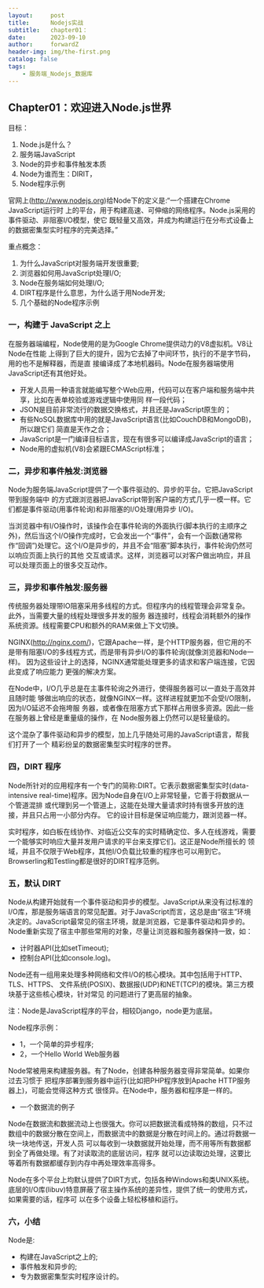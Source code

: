 ```yaml
---
layout:     post
title:      Nodejs实战
subtitle:   chapter01：
date:       2023-09-10
author:     forwardZ
header-img: img/the-first.png
catalog: false
tags:
    - 服务端_Nodejs_数据库
---
```




## Chapter01：欢迎进入Node.js世界

目标：

1. Node.js是什么？
2. 服务端JavaScript
3. Node的异步和事件触发本质
4. Node为谁而生：DIRIT，
5. Node程序示例

官网上(http://www.nodejs.org)给Node下的定义是:“一个搭建在Chrome JavaScript运行时 上的平台，用于构建高速、可伸缩的网络程序。Node.js采用的事件驱动、非阻塞I/O模型，使它 既轻量又高效，并成为构建运行在分布式设备上的数据密集型实时程序的完美选择。”

重点概念：

1. 为什么JavaScript对服务端开发很重要;
2. 浏览器如何用JavaScript处理I/O;
3. Node在服务端如何处理I/O;
4. DIRT程序是什么意思，为什么适于用Node开发;
5. 几个基础的Node程序示例

### 一，构建于 JavaScript 之上

在服务器端编程，Node使用的是为Google Chrome提供动力的V8虚拟机。V8让Node在性能 上得到了巨大的提升，因为它去掉了中间环节，执行的不是字节码，用的也不是解释器，而是直 接编译成了本地机器码。Node在服务器端使用JavaScript还有其他好处。

* 开发人员用一种语言就能编写整个Web应用，代码可以在客户端和服务端中共享，比如在表单校验或游戏逻辑中使用同 样一段代码；
*   JSON是目前非常流行的数据交换格式，并且还是JavaScript原生的；
* 有些NoSQL数据库中用的就是JavaScript语言(比如CouchDB和MongoDB)，所以跟它们 简直是天作之合；
* JavaScript是一门编译目标语言，现在有很多可以编译成JavaScript的语言；
* Node用的虚拟机(V8)会紧跟ECMAScript标准；

### 二，异步和事件触发:浏览器

Node为服务端JavaScript提供了一个事件驱动的、异步的平台。它把JavaScript带到服务端中 的方式跟浏览器把JavaScript带到客户端的方式几乎一模一样。它们都是事件驱动(用事件轮询)和非阻塞的I/O处理(用异步 I/O)。

当浏览器中有I/O操作时，该操作会在事件轮询的外面执行(脚本执行的主顺序之外)，然后当这个I/O操作完成时，它会发出一个“事件”，会有一个函数(通常称作“回调”)处理它。这个I/O是异步的，并且不会“阻塞”脚本执行，事件轮询仍然可以响应页面上执行的其他 交互或请求。这样，浏览器可以对客户做出响应，并且可以处理页面上的很多交互动作。

### 三，异步和事件触发:服务器

传统服务器处理带IO阻塞采用多线程的方式。但程序内的线程管理会非常复杂。此外，当需要大量的线程处理很多并发的服务 器连接时，线程会消耗额外的操作系统资源。线程需要CPU和额外的RAM来做上下文切换。

NGINX(http://nginx.com/)，它跟Apache一样，是个HTTP服务器，但它用的不是带有阻塞I/O的多线程方式，而是带有异步I/O的事件轮询(就像浏览器和Node一样)。 因为这些设计上的选择，NGINX通常能处理更多的请求和客户端连接，它因此变成了响应能力 更强的解决方案。

在Node中，I/O几乎总是在主事件轮询之外进行，使得服务器可以一直处于高效并且随时能 够做出响应的状态，就像NGINX一样。这样进程就更加不会受I/O限制，因为I/O延迟不会拖垮服 务器，或者像在阻塞方式下那样占用很多资源。因此一些在服务器上曾经是重量级的操作，在 Node服务器上仍然可以是轻量级的。

这个混杂了事件驱动和异步的模型，加上几乎随处可用的JavaScript语言，帮我们打开了一个 精彩纷呈的数据密集型实时程序的世界。

### 四，DIRT 程序

Node所针对的应用程序有一个专门的简称:DIRT。它表示数据密集型实时(data-intensive real-time)程序。因为Node自身在I/O上非常轻量，它善于将数据从一个管道混排 或代理到另一个管道上，这能在处理大量请求时持有很多开放的连接，并且只占用一小部分内存。 它的设计目标是保证响应能力，跟浏览器一样。

实时程序，如白板在线协作、对临近公交车的实时精确定位、多人在线游戏，需要一个能够实时响应大量并发用户请求的平台来支撑它们。这正是Node所擅长的 领域，并且不仅限于Web程序，其他I/O负载比较重的程序也可以用到它。Browserling和Testling都是很好的DIRT程序范例。

### 五，默认 DIRT

Node从构建开始就有一个事件驱动和异步的模型。JavaScript从来没有过标准的I/O库，那是服务端语言的常见配置。对于JavaScript而言，这总是由“宿主”环境决定的。JavaScript最常见的宿主环境，就是浏览器，它是事件驱动和异步的。Node重新实现了宿主中那些常用的对象，尽量让浏览器和服务器保持一致，如：

* 计时器API(比如setTimeout);
* 控制台API(比如console.log)。

Node还有一组用来处理多种网络和文件I/O的核心模块。其中包括用于HTTP、TLS、HTTPS、 文件系统(POSIX)、数据报(UDP)和NET(TCP)的模块。第三方模块基于这些核心模块，针对常见 的问题进行了更高层的抽象。

注：Node是JavaScript程序的平台，相较Django，node更为底层。

Node程序示例：

* 1，一个简单的异步程序;
* 2，一个Hello World Web服务器

Node常被用来构建服务器。有了Node，创建各种服务器变得非常简单。如果你过去习惯于 把程序部署到服务器中运行(比如把PHP程序放到Apache HTTP服务器上)，可能会觉得这种方式 很怪异。在Node中，服务器和程序是一样的。

* 一个数据流的例子

Node在数据流和数据流动上也很强大。你可以把数据流看成特殊的数组，只不过数组中的数据分散在空间上，而数据流中的数据是分散在时间上的。通过将数据一块一块地传送，开发人员 可以每收到一块数据就开始处理，而不用等所有数据都到全了再做处理。有了对读取流的底层访问，程序 就可以边读取边处理，这要比等着所有数据都缓存到内存中再处理效率高得多。

Node在多个平台上均默认提供了DIRT方式，包括各种Windows和类UNIX系统。底层的I/O库(libuv)特意屏蔽了宿主操作系统的差异性，提供了统一的使用方式，如果需要的话，程序可 以在多个设备上轻松移植和运行。

### 六，小结

Node是:

* 构建在JavaScript之上的;
* 事件触发和异步的;
* 专为数据密集型实时程序设计的。









